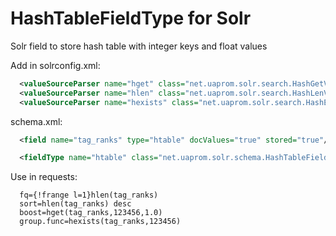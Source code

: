 HashTableFieldType for Solr
===========================

Solr field to store hash table with integer keys and float values


Add in solrconfig.xml:

```xml
  <valueSourceParser name="hget" class="net.uaprom.solr.search.HashGetValueSourceParser"/>
  <valueSourceParser name="hlen" class="net.uaprom.solr.search.HashLenValueSourceParser"/>
  <valueSourceParser name="hexists" class="net.uaprom.solr.search.HashExistsValueSourceParser"/>
```

schema.xml:
```xml
  <field name="tag_ranks" type="htable" docValues="true" stored="true"/>

  <fieldType name="htable" class="net.uaprom.solr.schema.HashTableFieldType"/>
```

Use in requests:

```
  fq={!frange l=1}hlen(tag_ranks)
  sort=hlen(tag_ranks) desc
  boost=hget(tag_ranks,123456,1.0)
  group.func=hexists(tag_ranks,123456)
```
